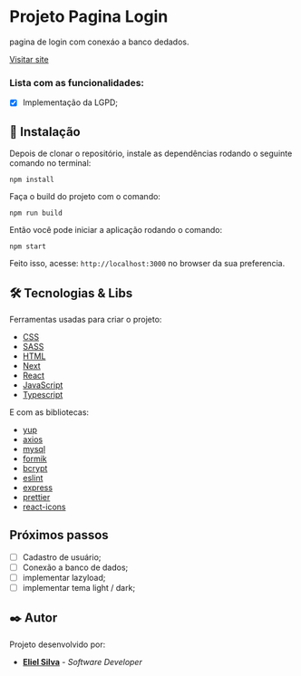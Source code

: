 # Projeto Pagina Login

pagina de login com conexáo a banco dedados.

[Visitar site]()

### Lista com as funcionalidades:

- [x] Implementação da LGPD;

## 🔧 Instalação

Depois de clonar o repositório, instale as dependências rodando o seguinte comando no terminal:

```
npm install
```

Faça o build do projeto com o comando:

```
npm run build
```

Então você pode iniciar a aplicação rodando o comando:

```
npm start
```

Feito isso, acesse: `http://localhost:3000` no browser da sua preferencia.

## 🛠️ Tecnologias & Libs

Ferramentas usadas para criar o projeto:

- [CSS](https://developer.mozilla.org/pt-BR/docs/Web/CSS)
- [SASS](https://sass-lang.com/)
- [HTML](https://developer.mozilla.org/pt-BR/docs/Web/HTML)
- [Next](https://nextjs.org/)
- [React](https://reactjs.org/)
- [JavaScript](https://developer.mozilla.org/pt-BR/docs/Web/JavaScript)
- [Typescript](https://www.typescriptlang.org/)

E com as bibliotecas:

- [yup](https://www.npmjs.com/package/yup)
- [axios](https://axios-http.com/ptbr/docs/intro)
- [mysql](https://www.npmjs.com/package/mysql)
- [formik](https://formik.org/)
- [bcrypt](https://www.npmjs.com/package/bcrypt)
- [eslint](https://eslint.org/)
- [express](https://expressjs.com/pt-br/)
- [prettier](https://prettier.io/)
- [react-icons](https://react-icons.github.io/react-icons/)

## Próximos passos

- [ ] Cadastro de usuário;
- [ ] Conexão a banco de dados;
- [ ] implementar lazyload;
- [ ] implementar tema light / dark;

## ✒️ Autor

Projeto desenvolvido por:

- **[Eliel Silva](https://github.com/Eliel-Silva-dev)** - _Software Developer_
